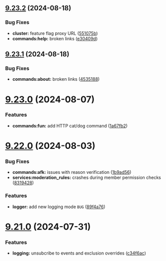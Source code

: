 ## [9.23.2](https://github.com/onesoft-sudo/sudobot/compare/v9.23.1...v9.23.2) (2024-08-18)


### Bug Fixes

* **cluster:** feature flag proxy URL ([551075b](https://github.com/onesoft-sudo/sudobot/commit/551075b703471bad90e6367be248c37ad2050bcd))
* **commands:help:** broken links ([e30409d](https://github.com/onesoft-sudo/sudobot/commit/e30409de3d0c38531927c4e7f8064008d34c45db))



## [9.23.1](https://github.com/onesoft-sudo/sudobot/compare/v9.23.0...v9.23.1) (2024-08-18)


### Bug Fixes

* **commands:about:** broken links ([4535188](https://github.com/onesoft-sudo/sudobot/commit/4535188e26ee628c0848063b362fd952f00b75af))



# [9.23.0](https://github.com/onesoft-sudo/sudobot/compare/v9.22.0...v9.23.0) (2024-08-07)


### Features

* **commands:fun:** add HTTP cat/dog command ([1a67fb2](https://github.com/onesoft-sudo/sudobot/commit/1a67fb23e1d2b2673426db57d857041b2bb62d06))



# [9.22.0](https://github.com/onesoft-sudo/sudobot/compare/v9.21.0...v9.22.0) (2024-08-03)


### Bug Fixes

* **commands:afk:** issues with reason verification ([1b9ad56](https://github.com/onesoft-sudo/sudobot/commit/1b9ad567819e98a0a1ae4e601a1a9bfef3c10f83))
* **services:moderation_rules:** crashes during member permission checks ([8319428](https://github.com/onesoft-sudo/sudobot/commit/8319428e15567f084f6609919ea040fad725e14a))


### Features

* **logger:** add new logging mode `BUG` ([89f4a76](https://github.com/onesoft-sudo/sudobot/commit/89f4a7673519821029eef414096ba6351a846835))



# [9.21.0](https://github.com/onesoft-sudo/sudobot/compare/v9.20.2...v9.21.0) (2024-07-31)


### Features

* **logging:** unsubcribe to events and exclusion overrides ([c34f6ac](https://github.com/onesoft-sudo/sudobot/commit/c34f6ac0f815da781f553acc8479c82ffd41f548))



